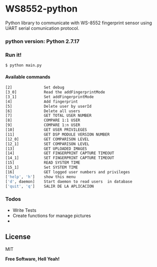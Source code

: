 # WS8552-python
Python library to communicate with WS-8552 fingerprint sensor using UART serial comunication protocol.

### python version: Python 2.7.17

### Run it!
```sh
$ python main.py
```

#### Available commands
```sh
[2]              Set debug
[3_0]            Read the addFingerprintMode
[3_1]            Set addFingerprintMode
[4]              Add fingerprint
[5]              Delete user by userId
[6]              Delete all users
[7]              GET TOTAL USER NUMBER
[8]              COMPARE 1:1 USER
[9]              COMPARE 1:n USER
[10]             GET USER PRIVILEGES
[11]             GET DSP MODULE VERSION NUMBER
[12_0]           GET COMPARISON LEVEL
[12_1]           SET COMPARISON LEVEL
[13]             GET UPLOADED IMAGES
[14]             GET FINGERPRINT CAPTURE TIMEOUT
[14_1]           SET FINGERPRINT CAPTURE TIMEOUT
[15]             READ SYSTEM TIME
[15_1]           Set SYSTEM TIME
[16]             GET logged user numbers and privileges
['help', 'h']    show this menu
['d', daemon]    Start daemon to read users  in database
['quit', 'q']    SALIR DE LA APLICACION
```
### Todos

 - Write Tests
 - Create functions for manage pictures
 - 

License
----

MIT

**Free Software, Hell Yeah!**

[//]: # (These are reference links used in the body of this note and get stripped out when the markdown processor does its job. There is no need to format nicely because it shouldn't be seen. Thanks SO - http://stackoverflow.com/questions/4823468/store-comments-in-markdown-syntax)

